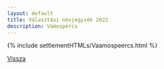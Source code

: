 ```yaml
---
layout: default
title: Választási névjegyzék 2022
description: Vámospércs
---
```


{% include settlementHTMLs/Vaamospeercs.html %}

[Vissza](../)